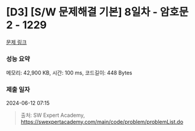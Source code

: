 # [D3] [S/W 문제해결 기본] 8일차 - 암호문2 - 1229 

[문제 링크](https://swexpertacademy.com/main/code/problem/problemDetail.do?contestProbId=AV14yIsqAHYCFAYD) 

### 성능 요약

메모리: 42,900 KB, 시간: 100 ms, 코드길이: 448 Bytes

### 제출 일자

2024-06-12 07:15



> 출처: SW Expert Academy, https://swexpertacademy.com/main/code/problem/problemList.do